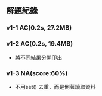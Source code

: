 ## 解題紀錄
### v1-1 AC(0.2s, 27.2MB)

### v1-2 AC(0.2s, 19.4MB)
- 將不同結果分開印出

### v1-3 NA(score:60%)
- 不用set() 去重，而是倒著讀取資料
